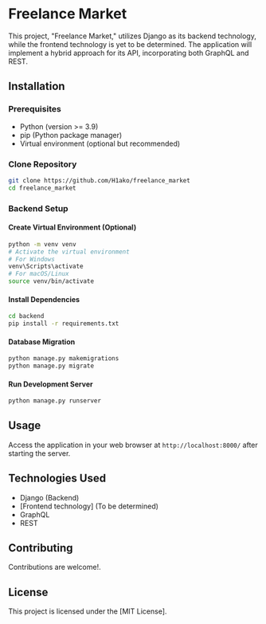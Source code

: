 # Freelance Market

This project, "Freelance Market," utilizes Django as its backend technology, while the frontend technology is yet to be determined. The application will implement a hybrid approach for its API, incorporating both GraphQL and REST.

## Installation

### Prerequisites

- Python (version >= 3.9)
- pip (Python package manager)
- Virtual environment (optional but recommended)

### Clone Repository

```bash
git clone https://github.com/H1ako/freelance_market
cd freelance_market
```

### Backend Setup

#### Create Virtual Environment (Optional)

```bash
python -m venv venv
# Activate the virtual environment
# For Windows
venv\Scripts\activate
# For macOS/Linux
source venv/bin/activate
```

#### Install Dependencies

```bash
cd backend
pip install -r requirements.txt
```

#### Database Migration

```bash
python manage.py makemigrations
python manage.py migrate
```

#### Run Development Server

```bash
python manage.py runserver
```

## Usage

Access the application in your web browser at `http://localhost:8000/` after starting the server.

## Technologies Used

- Django (Backend)
- [Frontend technology] (To be determined)
- GraphQL
- REST

## Contributing

Contributions are welcome!.

## License

This project is licensed under the [MIT License].